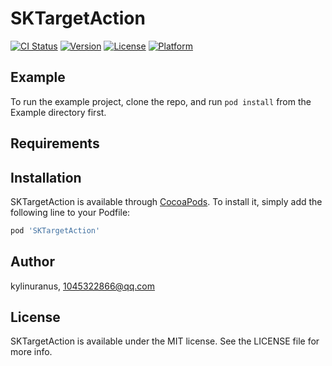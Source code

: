 # SKTargetAction

[![CI Status](https://img.shields.io/travis/kylinuranus/SKTargetAction.svg?style=flat)](https://travis-ci.org/kylinuranus/SKTargetAction)
[![Version](https://img.shields.io/cocoapods/v/SKTargetAction.svg?style=flat)](https://cocoapods.org/pods/SKTargetAction)
[![License](https://img.shields.io/cocoapods/l/SKTargetAction.svg?style=flat)](https://cocoapods.org/pods/SKTargetAction)
[![Platform](https://img.shields.io/cocoapods/p/SKTargetAction.svg?style=flat)](https://cocoapods.org/pods/SKTargetAction)

## Example

To run the example project, clone the repo, and run `pod install` from the Example directory first.

## Requirements

## Installation

SKTargetAction is available through [CocoaPods](https://cocoapods.org). To install
it, simply add the following line to your Podfile:

```ruby
pod 'SKTargetAction'
```

## Author

kylinuranus, 1045322866@qq.com

## License

SKTargetAction is available under the MIT license. See the LICENSE file for more info.
